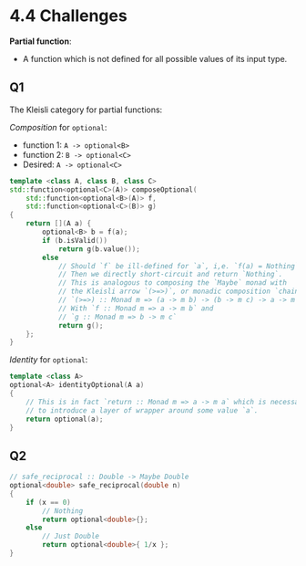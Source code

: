# 4.4 Challenges

**Partial function**:

- A function which is not defined for all possible values of its input type.

## Q1

The Kleisli category for partial functions:

*Composition* for `optional`:

- function 1: `A -> optional<B>`
- function 2: `B -> optional<C>`
- Desired: `A -> optional<C>`

```c++
template <class A, class B, class C>
std::function<optional<C>(A)> composeOptional(
    std::function<optional<B>(A)> f,
    std::function<optional<C>(B)> g)
{
    return [](A a) {
        optional<B> b = f(a);
        if (b.isValid())
            return g(b.value());
        else
            // Should `f` be ill-defined for `a`, i,e. `f(a) = Nothing`
            // Then we directly short-circuit and return `Nothing`.
            // This is analogous to composing the `Maybe` monad with
            // the Kleisli arrow `(>=>)`, or monadic composition `chain`, with
            // `(>=>) :: Monad m => (a -> m b) -> (b -> m c) -> a -> m c`
            // With `f :: Monad m => a -> m b` and
            // `g :: Monad m => b -> m c`
            return g();
    };
}
```

*Identity* for `optional`:

```c++
template <class A>
optional<A> identityOptional(A a)
{
    // This is in fact `return :: Monad m => a -> m a` which is necessary
    // to introduce a layer of wrapper around some value `a`.
    return optional(a);
}
```

## Q2

```c++
// safe_reciprocal :: Double -> Maybe Double
optional<double> safe_reciprocal(double n)
{
    if (x == 0)
        // Nothing
        return optional<double>{};
    else
        // Just Double
        return optional<double>{ 1/x };
}
```

